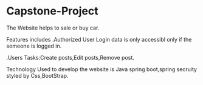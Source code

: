 # Capstone-Project
The Website helps to sale or buy car.

Features includes
.Authorized User Login data is only accessibl only if the someone is logged in.

.Users Tasks:Create posts,Edit posts,Remove post.

Technology Used to develop the website is Java spring boot,spring secruity styled by Css,BootStrap.
